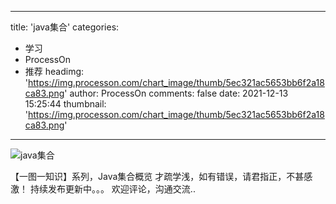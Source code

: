 
---
title: 'java集合'
categories: 
 - 学习
 - ProcessOn
 - 推荐
headimg: 'https://img.processon.com/chart_image/thumb/5ec321ac5653bb6f2a18ca83.png'
author: ProcessOn
comments: false
date: 2021-12-13 15:25:44
thumbnail: 'https://img.processon.com/chart_image/thumb/5ec321ac5653bb6f2a18ca83.png'
---

<div>   
<img class="thumb" alt="java集合" src="https://img.processon.com/chart_image/thumb/5ec321ac5653bb6f2a18ca83.png" referrerpolicy="no-referrer">
<p>【一图一知识】系列，Java集合概览
才疏学浅，如有错误，请君指正，不甚感激！
持续发布更新中。。。
欢迎评论，沟通交流..</p>  
</div>
            